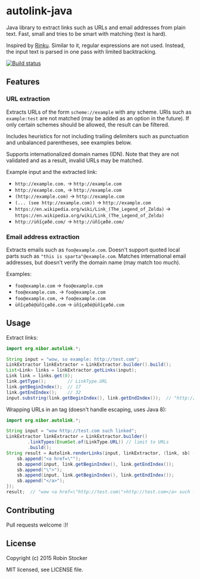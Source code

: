 autolink-java
=============

Java library to extract links such as URLs and email addresses from plain text.
Fast, small and tries to be smart with matching (text is hard).

Inspired by [Rinku](https://github.com/vmg/rinku). Similar to it, regular
expressions are not used. Instead, the input text is parsed in one pass with
limited backtracking.

[![Build status](https://travis-ci.org/robinst/autolink-java.svg?branch=master)](https://travis-ci.org/robinst/autolink-java)

Features
--------

### URL extraction

Extracts URLs of the form `scheme://example` with any scheme. URIs such
as `example:test` are not matched (may be added as an option in the future).
If only certain schemes should be allowed, the result can be filtered.

Includes heuristics for not including trailing delimiters such as punctuation
and unbalanced parentheses, see examples below.

Supports internationalized domain names (IDN). Note that they are not validated
and as a result, invalid URLs may be matched.

Example input and the extracted link:

* `http://example.com.` → `http://example.com`
* `http://example.com,` → `http://example.com`
* `(http://example.com)` → `http://example.com`
* `(... (see http://example.com))` → `http://example.com`
* `https://en.wikipedia.org/wiki/Link_(The_Legend_of_Zelda)` →
  `https://en.wikipedia.org/wiki/Link_(The_Legend_of_Zelda)`
* `http://üñîçøðé.com/` → `http://üñîçøðé.com/`

### Email address extraction

Extracts emails such as `foo@example.com`. Doesn't support quoted local parts
such as `"this is sparta"@example.com`. Matches international email addresses,
but doesn't verify the domain name (may match too much).

Examples:

* `foo@example.com` → `foo@example.com`
* `foo@example.com.` → `foo@example.com`
* `foo@example.com,` → `foo@example.com`
* `üñîçøðé@üñîçøðé.com` → `üñîçøðé@üñîçøðé.com`

Usage
-----

Extract links:

```java
import org.nibor.autolink.*;

String input = "wow, so example: http://test.com";
LinkExtractor linkExtractor = LinkExtractor.builder().build();
List<Link> links = linkExtractor.getLinks(input);
Link link = links.get(0);
link.getType();        // LinkType.URL
link.getBeginIndex();  // 17
link.getEndIndex();    // 32
input.substring(link.getBeginIndex(), link.getEndIndex());  // "http://test.com"
```

Wrapping URLs in an <a> tag (doesn't handle escaping, uses Java 8):

```java
import org.nibor.autolink.*;

String input = "wow http://test.com such linked";
LinkExtractor linkExtractor = LinkExtractor.builder()
        .linkTypes(EnumSet.of(LinkType.URL)) // limit to URLs
        .build();
String result = Autolink.renderLinks(input, linkExtractor, (link, sb) -> {
    sb.append("<a href=\"");
    sb.append(input, link.getBeginIndex(), link.getEndIndex());
    sb.append("\">");
    sb.append(input, link.getBeginIndex(), link.getEndIndex());
    sb.append("</a>");
});
result;  // "wow <a href=\"http://test.com\">http://test.com</a> such linked"
```

Contributing
------------

Pull requests welcome :)!

License
-------

Copyright (c) 2015 Robin Stocker

MIT licensed, see LICENSE file.
